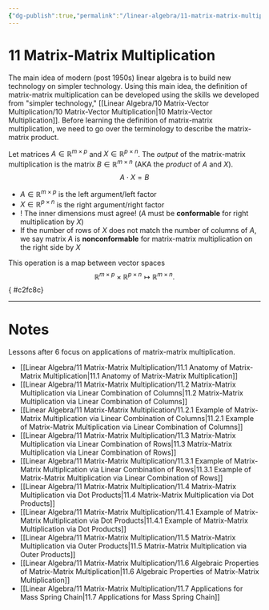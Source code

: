 ```yaml
---
{"dg-publish":true,"permalink":"/linear-algebra/11-matrix-matrix-multiplication/11-matrix-matrix-multiplication/","tags":["MOC"]}
---
```


# 11 Matrix-Matrix Multiplication
The main idea of modern (post 1950s) linear algebra is to build new technology on simpler technology. Using this main idea, the definition of matrix-matrix multiplication can be developed using the skills we developed from "simpler technology," [[Linear Algebra/10 Matrix-Vector Multiplication/10 Matrix-Vector Multiplication\|10 Matrix-Vector Multiplication]]. Before learning the definition of matrix-matrix multiplication, we need to go over the terminology to describe the matrix-matrix product. 

Let matrices $A \in \mathbb{R}^{m \times p}$ and $X \in \mathbb{R}^{p \times n}$. The *output* of the matrix-matrix multiplication is the matrix $B \in \mathbb{R}^{m \times n}$ (AKA the *product* of $A$ and $X$). 
$$
A \cdot X = B
$$
- $A \in \mathbb{R}^{m \times p}$ is the left argument/left factor
- $X \in \mathbb{R}^{p \times n}$ is the right argument/right factor
- ! The inner dimensions must agree! ($A$ must be **conformable** for right multiplication by $X$)
- If the number of rows of $X$ does not match the number of columns of $A$, we say matrix $A$ is **nonconformable** for matrix-matrix multiplication on the right side by $X$

This operation is a map between vector spaces
$$
\mathbb{R}^{m \times p} \times \mathbb{R}^{p \times n} \mapsto \mathbb{R}^{m \times n}.
$$
{ #c2fc8c}



---
# Notes
Lessons after 6 focus on applications of matrix-matrix multiplication.

- [[Linear Algebra/11 Matrix-Matrix Multiplication/11.1 Anatomy of Matrix-Matrix Multiplication\|11.1 Anatomy of Matrix-Matrix Multiplication]]
- [[Linear Algebra/11 Matrix-Matrix Multiplication/11.2 Matrix-Matrix Multiplication via Linear Combination of Columns\|11.2 Matrix-Matrix Multiplication via Linear Combination of Columns]]
- [[Linear Algebra/11 Matrix-Matrix Multiplication/11.2.1 Example of Matrix-Matrix Multiplication via Linear Combination of Columns\|11.2.1 Example of Matrix-Matrix Multiplication via Linear Combination of Columns]]
- [[Linear Algebra/11 Matrix-Matrix Multiplication/11.3 Matrix-Matrix Multiplication via Linear Combination of Rows\|11.3 Matrix-Matrix Multiplication via Linear Combination of Rows]]
- [[Linear Algebra/11 Matrix-Matrix Multiplication/11.3.1 Example of Matrix-Matrix Multiplication via Linear Combination of Rows\|11.3.1 Example of Matrix-Matrix Multiplication via Linear Combination of Rows]]
- [[Linear Algebra/11 Matrix-Matrix Multiplication/11.4 Matrix-Matrix Multiplication via Dot Products\|11.4 Matrix-Matrix Multiplication via Dot Products]]
- [[Linear Algebra/11 Matrix-Matrix Multiplication/11.4.1 Example of Matrix-Matrix Multiplication via Dot Products\|11.4.1 Example of Matrix-Matrix Multiplication via Dot Products]]
- [[Linear Algebra/11 Matrix-Matrix Multiplication/11.5 Matrix-Matrix Multiplication via Outer Products\|11.5 Matrix-Matrix Multiplication via Outer Products]]
- [[Linear Algebra/11 Matrix-Matrix Multiplication/11.6 Algebraic Properties of Matrix-Matrix Multiplication\|11.6 Algebraic Properties of Matrix-Matrix Multiplication]]
- [[Linear Algebra/11 Matrix-Matrix Multiplication/11.7 Applications for Mass Spring Chain\|11.7 Applications for Mass Spring Chain]]

